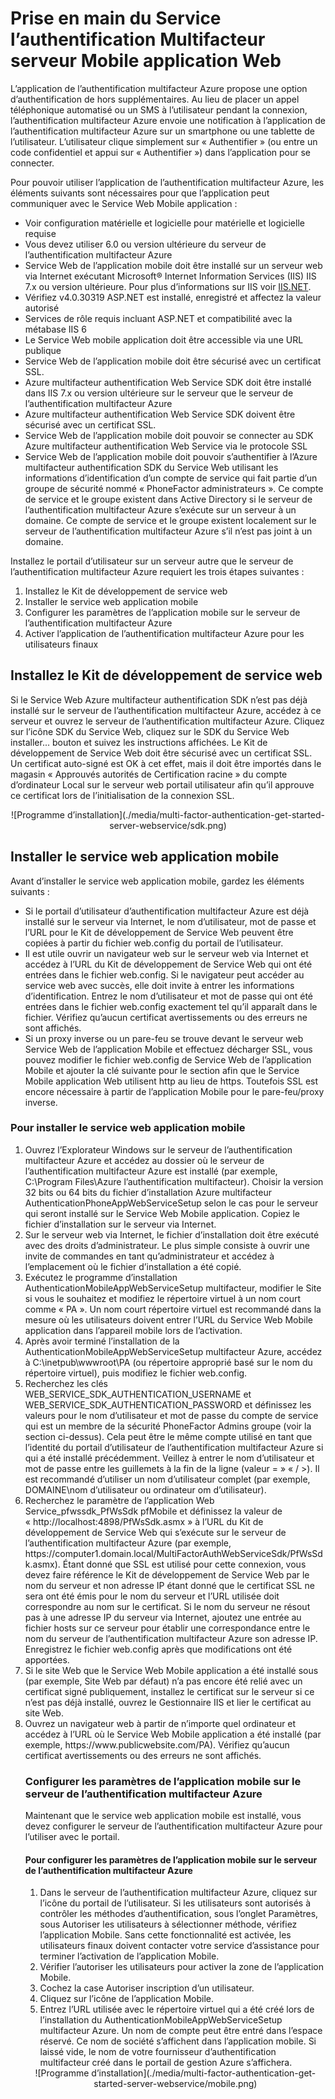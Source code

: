 <properties 
    pageTitle="Prise en main du Service l’authentification Multifacteur serveur Mobile application Web"
    description="L’application de l’authentification multifacteur Azure propose une option d’authentification de hors supplémentaires.  Il permet au serveur de l’authentification Multifacteur d’utiliser des notifications push aux utilisateurs."
    services="multi-factor-authentication"
    documentationCenter=""
    authors="kgremban"
    manager="femila"
    editor="curtland"/>

<tags
    ms.service="multi-factor-authentication"
    ms.workload="identity"
    ms.tgt_pltfrm="na"
    ms.devlang="na"
    ms.topic="get-started-article"
    ms.date="08/04/2016"
    ms.author="kgremban"/>

# <a name="getting-started-the-mfa-server-mobile-app-web-service"></a>Prise en main du Service l’authentification Multifacteur serveur Mobile application Web

L’application de l’authentification multifacteur Azure propose une option d’authentification de hors supplémentaires. Au lieu de placer un appel téléphonique automatisé ou un SMS à l’utilisateur pendant la connexion, l’authentification multifacteur Azure envoie une notification à l’application de l’authentification multifacteur Azure sur un smartphone ou une tablette de l’utilisateur. L’utilisateur clique simplement sur « Authentifier » (ou entre un code confidentiel et appui sur « Authentifier ») dans l’application pour se connecter.

Pour pouvoir utiliser l’application de l’authentification multifacteur Azure, les éléments suivants sont nécessaires pour que l’application peut communiquer avec le Service Web Mobile application :

- Voir configuration matérielle et logicielle pour matérielle et logicielle requise
- Vous devez utiliser 6.0 ou version ultérieure du serveur de l’authentification multifacteur Azure
- Service Web de l’application mobile doit être installé sur un serveur web via Internet exécutant Microsoft® Internet Information Services (IIS) IIS 7.x ou version ultérieure.  Pour plus d’informations sur IIS voir [IIS.NET](http://www.iis.net/).
- Vérifiez v4.0.30319 ASP.NET est installé, enregistré et affectez la valeur autorisé
- Services de rôle requis incluant ASP.NET et compatibilité avec la métabase IIS 6
- Le Service Web mobile application doit être accessible via une URL publique
- Service Web de l’application mobile doit être sécurisé avec un certificat SSL.
- Azure multifacteur authentification Web Service SDK doit être installé dans IIS 7.x ou version ultérieure sur le serveur que le serveur de l’authentification multifacteur Azure
- Azure multifacteur authentification Web Service SDK doivent être sécurisé avec un certificat SSL.
- Service Web de l’application mobile doit pouvoir se connecter au SDK Azure multifacteur authentification Web Service via le protocole SSL
- Service Web de l’application mobile doit pouvoir s’authentifier à l’Azure multifacteur authentification SDK du Service Web utilisant les informations d’identification d’un compte de service qui fait partie d’un groupe de sécurité nommé « PhoneFactor administrateurs ». Ce compte de service et le groupe existent dans Active Directory si le serveur de l’authentification multifacteur Azure s’exécute sur un serveur à un domaine. Ce compte de service et le groupe existent localement sur le serveur de l’authentification multifacteur Azure s’il n’est pas joint à un domaine.


Installez le portail d’utilisateur sur un serveur autre que le serveur de l’authentification multifacteur Azure requiert les trois étapes suivantes :

1. Installez le Kit de développement de service web
2. Installer le service web application mobile
3. Configurer les paramètres de l’application mobile sur le serveur de l’authentification multifacteur Azure
4. Activer l’application de l’authentification multifacteur Azure pour les utilisateurs finaux

## <a name="install-the-web-service-sdk"></a>Installez le Kit de développement de service web

Si le Service Web Azure multifacteur authentification SDK n’est pas déjà installé sur le serveur de l’authentification multifacteur Azure, accédez à ce serveur et ouvrez le serveur de l’authentification multifacteur Azure. Cliquez sur l’icône SDK du Service Web, cliquez sur le SDK du Service Web installer... bouton et suivez les instructions affichées. Le Kit de développement de Service Web doit être sécurisé avec un certificat SSL. Un certificat auto-signé est OK à cet effet, mais il doit être importés dans le magasin « Approuvés autorités de Certification racine » du compte d’ordinateur Local sur le serveur web portail utilisateur afin qu’il approuve ce certificat lors de l’initialisation de la connexion SSL.

<center>![Programme d’installation](./media/multi-factor-authentication-get-started-server-webservice/sdk.png)</center>

## <a name="install-the-mobile-app-web-service"></a>Installer le service web application mobile
Avant d’installer le service web application mobile, gardez les éléments suivants :

- Si le portail d’utilisateur d’authentification multifacteur Azure est déjà installé sur le serveur via Internet, le nom d’utilisateur, mot de passe et l’URL pour le Kit de développement de Service Web peuvent être copiées à partir du fichier web.config du portail de l’utilisateur.
- Il est utile ouvrir un navigateur web sur le serveur web via Internet et accédez à l’URL du Kit de développement de Service Web qui ont été entrées dans le fichier web.config. Si le navigateur peut accéder au service web avec succès, elle doit invite à entrer les informations d’identification. Entrez le nom d’utilisateur et mot de passe qui ont été entrées dans le fichier web.config exactement tel qu’il apparaît dans le fichier. Vérifiez qu’aucun certificat avertissements ou des erreurs ne sont affichés.
- Si un proxy inverse ou un pare-feu se trouve devant le serveur web Service Web de l’application Mobile et effectuez décharger SSL, vous pouvez modifier le fichier web.config de Service Web de l’application Mobile et ajouter la clé suivante pour le <appSettings> section afin que le Service Mobile application Web utilisent http au lieu de https. Toutefois SSL est encore nécessaire à partir de l’application Mobile pour le pare-feu/proxy inverse. <add key="SSL_REQUIRED" value="false"/>

### <a name="to-install-the-mobile-app-web-service"></a>Pour installer le service web application mobile

<ol>
<li>Ouvrez l’Explorateur Windows sur le serveur de l’authentification multifacteur Azure et accédez au dossier où le serveur de l’authentification multifacteur Azure est installé (par exemple, C:\Program Files\Azure l’authentification multifacteur). Choisir la version 32 bits ou 64 bits du fichier d’installation Azure multifacteur AuthenticationPhoneAppWebServiceSetup selon le cas pour le serveur qui seront installé sur le Service Web Mobile application. Copiez le fichier d’installation sur le serveur via Internet.</li>

<li>Sur le serveur web via Internet, le fichier d’installation doit être exécuté avec des droits d’administrateur. Le plus simple consiste à ouvrir une invite de commandes en tant qu’administrateur et accédez à l’emplacement où le fichier d’installation a été copié.</li>  

<li>Exécutez le programme d’installation AuthenticationMobileAppWebServiceSetup multifacteur, modifier le Site si vous le souhaitez et modifiez le répertoire virtuel à un nom court comme « PA ». Un nom court répertoire virtuel est recommandé dans la mesure où les utilisateurs doivent entrer l’URL du Service Web Mobile application dans l’appareil mobile lors de l’activation.</li>

<li>Après avoir terminé l’installation de la AuthenticationMobileAppWebServiceSetup multifacteur Azure, accédez à C:\inetpub\wwwroot\PA (ou répertoire approprié basé sur le nom du répertoire virtuel), puis modifiez le fichier web.config.</li>  

<li>Recherchez les clés WEB_SERVICE_SDK_AUTHENTICATION_USERNAME et WEB_SERVICE_SDK_AUTHENTICATION_PASSWORD et définissez les valeurs pour le nom d’utilisateur et mot de passe du compte de service qui est un membre de la sécurité PhoneFactor Admins groupe (voir la section ci-dessus). Cela peut être le même compte utilisé en tant que l’identité du portail d’utilisateur de l’authentification multifacteur Azure si qui a été installé précédemment. Veillez à entrer le nom d’utilisateur et mot de passe entre les guillemets à la fin de la ligne (valeur = » « / >). Il est recommandé d’utiliser un nom d’utilisateur complet (par exemple, DOMAINE\nom d’utilisateur ou ordinateur om d’utilisateur).</li>  

<li>Recherchez le paramètre de l’application Web Service_pfwssdk_PfWsSdk pfMobile et définissez la valeur de « http://localhost:4898/PfWsSdk.asmx » à l’URL du Kit de développement de Service Web qui s’exécute sur le serveur de l’authentification multifacteur Azure (par exemple, https://computer1.domain.local/MultiFactorAuthWebServiceSdk/PfWsSdk.asmx). Étant donné que SSL est utilisé pour cette connexion, vous devez faire référence le Kit de développement de Service Web par le nom du serveur et non adresse IP étant donné que le certificat SSL ne sera ont été émis pour le nom du serveur et l’URL utilisée doit correspondre au nom sur le certificat. Si le nom du serveur ne résout pas à une adresse IP du serveur via Internet, ajoutez une entrée au fichier hosts sur ce serveur pour établir une correspondance entre le nom du serveur de l’authentification multifacteur Azure son adresse IP. Enregistrez le fichier web.config après que modifications ont été apportées.</li>  

<li>Si le site Web que le Service Web Mobile application a été installé sous (par exemple, Site Web par défaut) n’a pas encore été relié avec un certificat signé publiquement, installez le certificat sur le serveur si ce n’est pas déjà installé, ouvrez le Gestionnaire IIS et lier le certificat au site Web.</li>  

<li>Ouvrez un navigateur web à partir de n’importe quel ordinateur et accédez à l’URL où le Service Web Mobile application a été installé (par exemple, https://www.publicwebsite.com/PA). Vérifiez qu’aucun certificat avertissements ou des erreurs ne sont affichés.</li>

### <a name="configure-the-mobile-app-settings-in-the-azure-multi-factor-authentication-server"></a>Configurer les paramètres de l’application mobile sur le serveur de l’authentification multifacteur Azure
Maintenant que le service web application mobile est installé, vous devez configurer le serveur de l’authentification multifacteur Azure pour l’utiliser avec le portail.

#### <a name="to-configure-the-mobile-app-settings-in-the-azure-multi-factor-authentication-server"></a>Pour configurer les paramètres de l’application mobile sur le serveur de l’authentification multifacteur Azure

1. Dans le serveur de l’authentification multifacteur Azure, cliquez sur l’icône du portail de l’utilisateur. Si les utilisateurs sont autorisés à contrôler les méthodes d’authentification, sous l’onglet Paramètres, sous Autoriser les utilisateurs à sélectionner méthode, vérifiez l’application Mobile. Sans cette fonctionnalité est activée, les utilisateurs finaux doivent contacter votre service d’assistance pour terminer l’activation de l’application Mobile.
2. Vérifier l’autoriser les utilisateurs pour activer la zone de l’application Mobile.
3. Cochez la case Autoriser inscription d’un utilisateur.
4. Cliquez sur l’icône de l’application Mobile.
5. Entrez l’URL utilisée avec le répertoire virtuel qui a été créé lors de l’installation du AuthenticationMobileAppWebServiceSetup multifacteur Azure. Un nom de compte peut être entré dans l’espace réservé. Ce nom de société s’affichent dans l’application mobile. Si laissé vide, le nom de votre fournisseur d’authentification multifacteur créé dans le portail de gestion Azure s’affichera.



<center>![Programme d’installation](./media/multi-factor-authentication-get-started-server-webservice/mobile.png)</center>
